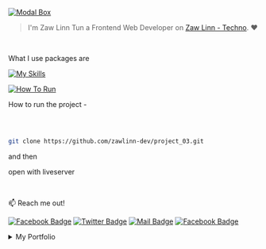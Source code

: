 [![Modal Box](https://img.shields.io/badge/Modal_Box-000?style=for-the-badge&logo=ko-fi&logoColor=white)](#)

> I'm Zaw Linn Tun a Frontend Web Developer on [Zaw Linn - Techno](https://web.facebook.com/zawlinnTechno). :heart:

<br>

What I use packages are

[![My Skills](https://skillicons.dev/icons?i=html,css,js,vscode&perline=3)](https://skillicons.dev)

[![How To Run](https://img.shields.io/badge/How_to_Run-000?style=for-the-badge&logo=ko-fi&logoColor=white)](#)

How to run the project -

<br/>

```sh

git clone https://github.com/zawlinn-dev/project_03.git

```

and then

open with liveserver

<br/>

📫 Reach me out!

[![Facebook Badge](https://img.shields.io/badge/-@zawlinn-1ca0f1?style=flat&labelColor=1ca0f1&logo=facebook&logoColor=white&link=https://faebook.com/zawlinn_profile)](https://facebook.com/zawlinn.profile) [![Twitter Badge](https://img.shields.io/badge/-@zawlinn-1ca0f1?style=flat&labelColor=1ca0f1&logo=twitter&logoColor=white&link=https://twitter.com/zawlinn_profile)](https://twitter.com/zawlinn_profile) [![Mail Badge](https://img.shields.io/badge/-@zawlinn.profile-e84393?style=flat&labelColor=e84393&logo=instagram&logoColor=white)](https://www.instagram.com/zawlinn.profile) [![Facebook Badge](https://img.shields.io/badge/-zawlinn.designer-c0392b?style=flat&labelColor=c0392b&logo=gmail&logoColor=white)](mailto:zawlinn.designer@gmail.com)

<!-- TODO: Add last video link -->

<details>
    <summary>
        My Portfolio
    </summary>
    <br/>
    
- :earth_asia: I’m currently working at @Mae Sot Market as a sale staff
- :computer: Most used line of code `git commit -m "Initial Commit"`
- :brain: I’m looking for help with Outstanding Video ideas.
- :mailbox_with_mail: How to reach me: zawlinn.designer@gmail.com.
- :heart: In a relationship with React
</details>
